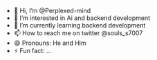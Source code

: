 - 👋 Hi, I’m @Perplexed-mind
- 👀 I’m interested in Ai and backend development
- 🌱 I’m currently learning backend development
- 📫 How to reach me on twitter @souls_s7007
- 😄 Pronouns: He and Him
- ⚡ Fun fact: ...

<!---
Perplexed-mind/Perplexed-mind is a ✨ special ✨ repository because its `README.md` (this file) appears on your GitHub profile.
You can click the Preview link to take a look at your changes.
--->
